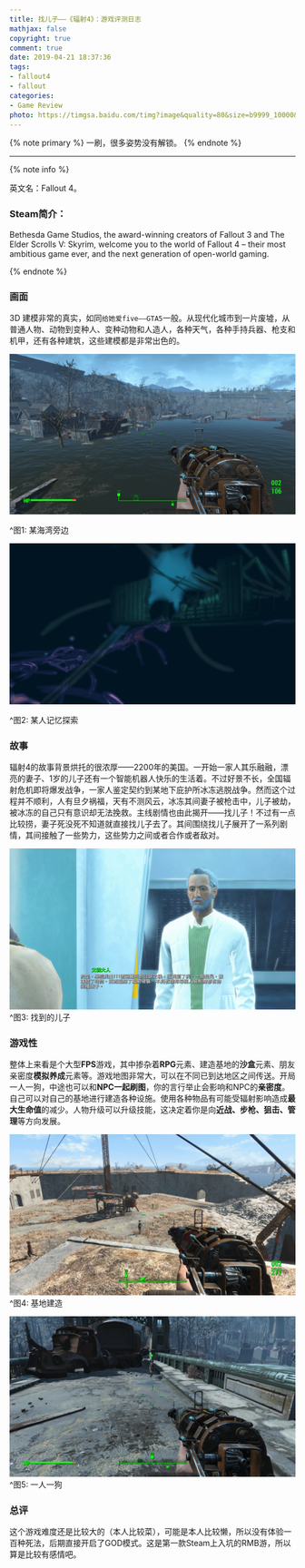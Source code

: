 ```yaml
---
title: 找儿子——《辐射4》：游戏评测日志
mathjax: false
copyright: true
comment: true
date: 2019-04-21 18:37:36
tags:
- fallout4
- fallout
categories:
- Game Review
photo: https://timgsa.baidu.com/timg?image&quality=80&size=b9999_10000&sec=1555853912496&di=ad82ae968b86a02e488a600dccbad901&imgtype=0&src=http%3A%2F%2Fwww.gamemei.com%2Fbackground%2Fuploads%2Fallimg%2F20170213%2F1486965809529394.jpg
---
```


{% note primary %}
一刷，很多姿势没有解锁。
{% endnote %}

<!-- more -->

---


{% note info %}

英文名：Fallout 4。

### Steam简介：

Bethesda Game Studios, the award-winning creators of Fallout 3 and The Elder Scrolls V: Skyrim, welcome you to the world of Fallout 4 – their most ambitious game ever, and the next generation of open-world gaming.

{% endnote %}

### 画面

3D 建模非常的真实，如同`给她爱five——GTA5`一般。从现代化城市到一片废墟，从普通人物、动物到变种人、变种动物和人造人，各种天气，各种手持兵器、枪支和机甲，还有各种建筑，这些建模都是非常出色的。

![ScreenShot1](fallout4\ScreenShot1.png)

^图1: 某海湾旁边

![ScreenShot2](fallout4\ScreenShot2.png)

^图2: 某人记忆探索



### 故事

辐射4的故事背景烘托的很浓厚——2200年的美国。一开始一家人其乐融融，漂亮的妻子、1岁的儿子还有一个智能机器人快乐的生活着。不过好景不长，全国辐射危机即将爆发战争，一家人鉴定契约到某地下庇护所冰冻逃脱战争。然而这个过程并不顺利，人有旦夕祸福，天有不测风云，冰冻其间妻子被枪击中，儿子被劫，被冰冻的自己只有意识却无法挽救。主线剧情也由此揭开——找儿子！不过有一点比较捞，妻子死没死不知道就直接找儿子去了。其间围绕找儿子展开了一系列剧情，其间接触了一些势力，这些势力之间或者合作或者敌对。

![ScreenShot3](fallout4\ScreenShot3.png)
^图3: 找到的儿子

### 游戏性

整体上来看是个大型**FPS**游戏，其中掺杂着**RPG**元素、建造基地的**沙盒**元素、朋友亲密度**模拟养成**元素等。游戏地图非常大，可以在不同已到达地区之间传送。开局一人一狗，中途也可以和**NPC一起刷图**，你的言行举止会影响和NPC的**亲密度**。自己可以对自己的基地进行建造各种设施。使用各种物品有可能受辐射影响造成**最大生命值**的减少。人物升级可以升级技能，这决定着你是向**近战、步枪、狙击、管理**等方向发展。


![ScreenShot4](fallout4\ScreenShot4.png)
^图4: 基地建造


![ScreenShot0](fallout4\ScreenShot0.png)
^图5: 一人一狗

### 总评

这个游戏难度还是比较大的（本人比较菜），可能是本人比较懒，所以没有体验一百种死法，后期直接开启了GOD模式。这是第一款Steam上入坑的RMB游，所以算是比较有感情吧。
